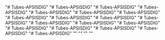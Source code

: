"# Tubes-APSISDIG" 
"# Tubes-APSISDIG" 
"# Tubes-APSISDIG" 
"# Tubes-APSISDIG" 
"# Tubes-APSISDIG" 
"# Tubes-APSISDIG" 
"# Tubes-APSISDIG" 
"# Tubes-APSISDIG" 
"# Tubes-APSISDIG" 
"# Tubes-APSISDIG" 
"# Tubes-APSISDIG" 
"# Tubes-APSISDIG" 
"# Tubes-APSISDIG" 
"# Tubes-APSISDIG" 
"# Tubes-APSISDIG" 
"# Tubes-APSISDIG" 
"# Tubes-APSISDIG" 
"# Tubes-APSISDIG" 
"# Tubes-APSISDIG" 
"" 
"" 
"" 
"" 
